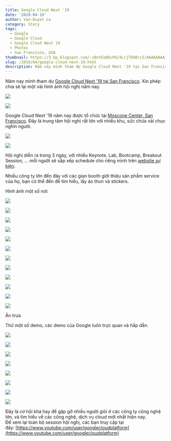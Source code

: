 ```yaml
---
title: Google Cloud Next '19
date: '2019-04-19'
author: Van-Duyet Le
category: Story
tags:
  - Google
  - Google Cloud
  - Google Cloud Next 19
  - Photos
  - San Francisco, USA
thumbnail: https://3.bp.blogspot.com/-zBntEa9bcPU/XLrjTOU8rcI/AAAAAAAA-58/6h9mG_3ltBwbkoBBxsoKzVt1-B7UIpsHgCLcBGAs/s1600/IMG_20190411_112303_565.jpg
slug: /2019/04/google-cloud-next-19.html
description: Năm nay mình tham dự Google Cloud Next '19 tại San Francisco. Xin phép chia sẻ lại một vài hình ảnh hội nghị năm nay.
---
```


Năm nay mình tham dự [Google Cloud Next '19 tại San Francisco](https://cloud.withgoogle.com/next/sf). Xin phép chia sẻ lại một vài hình ảnh hội nghị năm nay.

[![](https://3.bp.blogspot.com/-zBntEa9bcPU/XLrjTOU8rcI/AAAAAAAA-58/6h9mG_3ltBwbkoBBxsoKzVt1-B7UIpsHgCLcBGAs/s1600/IMG_20190411_112303_565.jpg)](https://3.bp.blogspot.com/-zBntEa9bcPU/XLrjTOU8rcI/AAAAAAAA-58/6h9mG_3ltBwbkoBBxsoKzVt1-B7UIpsHgCLcBGAs/s1600/IMG_20190411_112303_565.jpg)

[![](https://3.bp.blogspot.com/-j_KXMpsTzo4/XLrnFIg1AgI/AAAAAAAA-9E/s-zOGs3qfqUkcBJwgk2m9HppCSs0Dkn7QCEwYBhgL/s1600/20190414060007_IMG_0237.JPG)](https://3.bp.blogspot.com/-j_KXMpsTzo4/XLrnFIg1AgI/AAAAAAAA-9E/s-zOGs3qfqUkcBJwgk2m9HppCSs0Dkn7QCEwYBhgL/s1600/20190414060007_IMG_0237.JPG)

Google Cloud Next '19 năm nay được tổ chức tại [Moscone Center, San Francisco](https://goo.gl/maps/vKUhZyKFmSDCEA5g8). Đây là trung tâm hội nghị rất lớn với nhiều khu, sức chứa vài chục nghìn người.

[![](https://1.bp.blogspot.com/-6OWHq3AIzCE/XLrj2inFTJI/AAAAAAAA-6I/8Qswmm9a7ywUpJVnFItgB63yIYegKusEACLcBGAs/s1600/IMG_20190410_134558_565.jpg)](https://1.bp.blogspot.com/-6OWHq3AIzCE/XLrj2inFTJI/AAAAAAAA-6I/8Qswmm9a7ywUpJVnFItgB63yIYegKusEACLcBGAs/s1600/IMG_20190410_134558_565.jpg)

[![](https://3.bp.blogspot.com/-smbWpS4zHTk/XLrkF2igzZI/AAAAAAAA-6M/zLwwn9Wapi4rjNWFpMie3Lhptl_cDn2DgCLcBGAs/s1600/IMG_20190408_172241_168.jpg)](https://3.bp.blogspot.com/-smbWpS4zHTk/XLrkF2igzZI/AAAAAAAA-6M/zLwwn9Wapi4rjNWFpMie3Lhptl_cDn2DgCLcBGAs/s1600/IMG_20190408_172241_168.jpg)

Hội nghị diễn ra trong 3 ngày, với nhiều Keynote, Lab, Bootcamp, Breakout Session, ... mỗi người sẽ sắp xếp schedule cho riêng mình trên [website sự kiện](https://cloud.withgoogle.com/next/sf/sessions).

Nhiều công ty lớn đến đây với các gian booth giới thiệu sản phẩm service của họ, bạn có thể đến để tìm hiểu, lấy áo thun và stickers.

Hình ảnh một số nơi:

[![](https://2.bp.blogspot.com/-fHGAx0fQVPY/XLrkpu-8N4I/AAAAAAAA-6g/MOCPikClQxok1ETr3Aj0Ogabiywpw1aJgCLcBGAs/s1600/IMG1554829708036_00000_BURST1554829708036_COVER.jpg)](https://2.bp.blogspot.com/-fHGAx0fQVPY/XLrkpu-8N4I/AAAAAAAA-6g/MOCPikClQxok1ETr3Aj0Ogabiywpw1aJgCLcBGAs/s1600/IMG1554829708036_00000_BURST1554829708036_COVER.jpg)

[![](https://2.bp.blogspot.com/-6OtwC-UV8S4/XLrkqAtJk0I/AAAAAAAA-6o/0xDKugnFizMM0Pr7rpJcPLhJFGrWHcfJACLcBGAs/s1600/IMG_20190409_093732_648.jpg)](https://2.bp.blogspot.com/-6OtwC-UV8S4/XLrkqAtJk0I/AAAAAAAA-6o/0xDKugnFizMM0Pr7rpJcPLhJFGrWHcfJACLcBGAs/s1600/IMG_20190409_093732_648.jpg)

[![](https://2.bp.blogspot.com/-aXPS7VNz74M/XLrkp2vJHPI/AAAAAAAA-6k/Ny8T02sXBhME1GqT3JAkQGb8TwWssEqhACLcBGAs/s1600/IMG_20190409_094606_677.jpg)](https://2.bp.blogspot.com/-aXPS7VNz74M/XLrkp2vJHPI/AAAAAAAA-6k/Ny8T02sXBhME1GqT3JAkQGb8TwWssEqhACLcBGAs/s1600/IMG_20190409_094606_677.jpg)

[![](https://4.bp.blogspot.com/-glS0Q3KnT2w/XLrkrHHSgSI/AAAAAAAA-6s/DuFnV-ceTy4EVDmr_bSvrm6yYJPfaQYVACLcBGAs/s1600/IMG_20190409_094612_440.jpg)](https://4.bp.blogspot.com/-glS0Q3KnT2w/XLrkrHHSgSI/AAAAAAAA-6s/DuFnV-ceTy4EVDmr_bSvrm6yYJPfaQYVACLcBGAs/s1600/IMG_20190409_094612_440.jpg)

[![](https://1.bp.blogspot.com/-iAmlkIl3Xn4/XLrkrk-OxMI/AAAAAAAA-6w/X5dOI8YaAXYHLZv40rEmicGBdyLn5_qqwCLcBGAs/s1600/IMG_20190409_094751_695.jpg)](https://1.bp.blogspot.com/-iAmlkIl3Xn4/XLrkrk-OxMI/AAAAAAAA-6w/X5dOI8YaAXYHLZv40rEmicGBdyLn5_qqwCLcBGAs/s1600/IMG_20190409_094751_695.jpg)

[![](https://3.bp.blogspot.com/-bnasBjF0DeY/XLrksfGr43I/AAAAAAAA-64/HCshR-nSwDUA11HbLqhqrqLMuFeqOdG-gCLcBGAs/s1600/IMG_20190409_094917_923.jpg)](https://3.bp.blogspot.com/-bnasBjF0DeY/XLrksfGr43I/AAAAAAAA-64/HCshR-nSwDUA11HbLqhqrqLMuFeqOdG-gCLcBGAs/s1600/IMG_20190409_094917_923.jpg)

[![](https://3.bp.blogspot.com/-sXZ7ANK2cno/XLrks7-gADI/AAAAAAAA-68/CSYZrSxsimwLUvmonuZNAm3lu60QRFsrwCLcBGAs/s1600/IMG_20190409_095229_563.jpg)](https://3.bp.blogspot.com/-sXZ7ANK2cno/XLrks7-gADI/AAAAAAAA-68/CSYZrSxsimwLUvmonuZNAm3lu60QRFsrwCLcBGAs/s1600/IMG_20190409_095229_563.jpg)

[![](https://2.bp.blogspot.com/-ZdZ2ssACEXk/XLrktDqiuTI/AAAAAAAA-7A/E7zQSoqeK1kDpa0Fd01MJVidr2xcjZ95gCLcBGAs/s1600/IMG_20190409_124035_110.jpg)](https://2.bp.blogspot.com/-ZdZ2ssACEXk/XLrktDqiuTI/AAAAAAAA-7A/E7zQSoqeK1kDpa0Fd01MJVidr2xcjZ95gCLcBGAs/s1600/IMG_20190409_124035_110.jpg)

[![](https://4.bp.blogspot.com/-woz0pcU0Abw/XLrkt0ocHmI/AAAAAAAA-7E/_YJBY2rGlcgi0KA7HV9XGlXQg72xU0y-gCLcBGAs/s1600/IMG_20190409_132649_412.jpg)](https://4.bp.blogspot.com/-woz0pcU0Abw/XLrkt0ocHmI/AAAAAAAA-7E/_YJBY2rGlcgi0KA7HV9XGlXQg72xU0y-gCLcBGAs/s1600/IMG_20190409_132649_412.jpg)

[![](https://3.bp.blogspot.com/-_USity0WH2o/XLrkuZF3PbI/AAAAAAAA-7I/0rASN4ZXdQ0M3bIV4DMLev0_GdxXJ3DPQCLcBGAs/s1600/IMG_20190409_132932_947.jpg)](https://3.bp.blogspot.com/-_USity0WH2o/XLrkuZF3PbI/AAAAAAAA-7I/0rASN4ZXdQ0M3bIV4DMLev0_GdxXJ3DPQCLcBGAs/s1600/IMG_20190409_132932_947.jpg)

[![](https://1.bp.blogspot.com/-ITL57vp9Lz8/XLrku7IWVeI/AAAAAAAA-7M/IXRmc8dyJUAdkzkMJKGh9dFznbq9JN1vwCLcBGAs/s1600/IMG_20190409_134839_400.jpg)](https://1.bp.blogspot.com/-ITL57vp9Lz8/XLrku7IWVeI/AAAAAAAA-7M/IXRmc8dyJUAdkzkMJKGh9dFznbq9JN1vwCLcBGAs/s1600/IMG_20190409_134839_400.jpg)

[![](https://1.bp.blogspot.com/-iaCdhEowu4w/XLrlUPtT4NI/AAAAAAAA-7w/Qktreqg4jZAtfTKlHAcBHkSmClteLYxQgCLcBGAs/s1600/IMG_20190410_120912_737.jpg)](https://1.bp.blogspot.com/-iaCdhEowu4w/XLrlUPtT4NI/AAAAAAAA-7w/Qktreqg4jZAtfTKlHAcBHkSmClteLYxQgCLcBGAs/s1600/IMG_20190410_120912_737.jpg)

Ăn trưa

Thử một số demo, các demo của Google luôn trực quan và hấp dẫn.

[![](https://2.bp.blogspot.com/-lVPFHsJvfk0/XLrmMD8MNvI/AAAAAAAA-8M/tXTvxDstTCUb9hnAW65BQ67V5V0aLwvEgCLcBGAs/s1600/IMG_20190409_150835_423.jpg)](https://2.bp.blogspot.com/-lVPFHsJvfk0/XLrmMD8MNvI/AAAAAAAA-8M/tXTvxDstTCUb9hnAW65BQ67V5V0aLwvEgCLcBGAs/s1600/IMG_20190409_150835_423.jpg)

[![](https://3.bp.blogspot.com/-vxDNpAO8SDo/XLrmMUbfKHI/AAAAAAAA-8Q/7aGFUe0zV-U25idZIipLiLSEhM1lI9oJQCLcBGAs/s1600/IMG_20190409_163953_440.jpg)](https://3.bp.blogspot.com/-vxDNpAO8SDo/XLrmMUbfKHI/AAAAAAAA-8Q/7aGFUe0zV-U25idZIipLiLSEhM1lI9oJQCLcBGAs/s1600/IMG_20190409_163953_440.jpg)

[![](https://3.bp.blogspot.com/-m0cxEVc5Hvs/XLrmMOMlnBI/AAAAAAAA-8I/aM9Z1F2fMoQeFoxrzPH5hTFBs8vY3bw2QCLcBGAs/s1600/IMG_20190409_164300_602.jpg)](https://3.bp.blogspot.com/-m0cxEVc5Hvs/XLrmMOMlnBI/AAAAAAAA-8I/aM9Z1F2fMoQeFoxrzPH5hTFBs8vY3bw2QCLcBGAs/s1600/IMG_20190409_164300_602.jpg)

[![](https://1.bp.blogspot.com/-nGDig3a2wis/XLrmNjuKX3I/AAAAAAAA-8U/ppUDQlEBsccqLHlbINuVmHNB5T686dd2ACLcBGAs/s1600/IMG_20190409_164412_681.jpg)](https://1.bp.blogspot.com/-nGDig3a2wis/XLrmNjuKX3I/AAAAAAAA-8U/ppUDQlEBsccqLHlbINuVmHNB5T686dd2ACLcBGAs/s1600/IMG_20190409_164412_681.jpg)

[![](https://3.bp.blogspot.com/-NUbit8e9M7w/XLrmOr09LYI/AAAAAAAA-8Y/ZeiyrByK-TwaM9JHB27-3k8eV-7AP3fPwCLcBGAs/s1600/IMG_20190409_165012_911.jpg)](https://3.bp.blogspot.com/-NUbit8e9M7w/XLrmOr09LYI/AAAAAAAA-8Y/ZeiyrByK-TwaM9JHB27-3k8eV-7AP3fPwCLcBGAs/s1600/IMG_20190409_165012_911.jpg)

[![](https://1.bp.blogspot.com/-b0gmKxPanAA/XLrmOmPiH4I/AAAAAAAA-8c/qz6RMHRUC6YAPbYezxeBHe_CO8FEO27ZgCLcBGAs/s1600/IMG_20190409_170811_527.jpg)](https://1.bp.blogspot.com/-b0gmKxPanAA/XLrmOmPiH4I/AAAAAAAA-8c/qz6RMHRUC6YAPbYezxeBHe_CO8FEO27ZgCLcBGAs/s1600/IMG_20190409_170811_527.jpg)

[![](https://1.bp.blogspot.com/-GcR6Pqqu-qg/XLroLKJp5MI/AAAAAAAA-9U/jMVimstsfTUimtDj612iXEepTKc5ySrEwCLcBGAs/s1600/IMG_20190410_172454_967.jpg)](https://1.bp.blogspot.com/-GcR6Pqqu-qg/XLroLKJp5MI/AAAAAAAA-9U/jMVimstsfTUimtDj612iXEepTKc5ySrEwCLcBGAs/s1600/IMG_20190410_172454_967.jpg)

[![](https://4.bp.blogspot.com/-ZPGFtp6YpNc/XLroLJHfVUI/AAAAAAAA-9Q/-3BappRZ8m8C2AMbC7gngoI_292CFz4OgCLcBGAs/s1600/IMG_20190410_174426_819.jpg)](https://4.bp.blogspot.com/-ZPGFtp6YpNc/XLroLJHfVUI/AAAAAAAA-9Q/-3BappRZ8m8C2AMbC7gngoI_292CFz4OgCLcBGAs/s1600/IMG_20190410_174426_819.jpg)

Đây là cơ hội khá hay để gặp gỡ nhiều người giỏi ở các công ty công nghệ lớn, và tìm hiểu về các công nghệ, dịch vụ cloud mới nhất hiện nay.  
Để xem lại toàn bộ session hội nghị, các bạn truy cập tại đây: [https://www.youtube.com/user/googlecloudplatform](https://www.youtube.com/user/googlecloudplatform)
